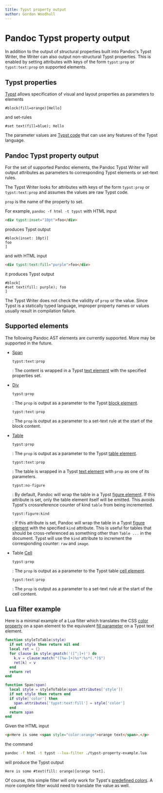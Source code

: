 ```yaml
---
title: Typst property output
author: Gordon Woodhull
---
```


Pandoc Typst property output
============================

In addition to the output of structural properties built into Pandoc's Typst Writer, the Writer can also output non-structural Typst properties. This is enabled by setting attributes with keys of the form `typst:prop` or `typst:text:prop` on supported elements.


Typst properties
----------------

[Typst](https://typst.app/) allows specification of visual and layout properties as parameters to elements

```typst
#block(fill=orange)[Hello]
```

and set-rules

```typst
#set text(fill=blue); Hello
```

The parameter values are [Typst code](https://typst.app/docs/reference/syntax/#modes) that can use any features of the Typst language.

Pandoc Typst property output
----------------------------

For the set of supported Pandoc elements, the Pandoc Typst Writer will output attributes as parameters to corresponding Typst elements or set-text rules. 

The Typst Writer looks for attributes with keys of the form `typst:prop` or `typst:text:prop` and assumes the values are raw Typst code.

`prop` is the name of the property to set.

For example, `pandoc -f html -t typst` with HTML input

```html
<div typst:inset="10pt">foo</div>
```

produces Typst output

```typst
#block(inset: 10pt)[
foo
]
```

and with HTML input

```html
<div typst:text:fill="purple">foo</div>
```

it produces Typst output

```typst
#block[
#set text(fill: purple); foo
]
```

The Typst Writer does not check the validity of `prop` or the value. Since Typst is a statically typed language, improper property names or values usually result in compilation failure.

Supported elements
------------------

The following Pandoc AST elements are currently supported. More may be supported in the future.

- [Span](https://pandoc.org/lua-filters.html#type-span)

  `typst:text:prop`

  : The content is wrapped in a Typst [text element](https://typst.app/docs/reference/text/text/) with the specified properties set.

- [Div](https://pandoc.org/lua-filters.html#type-div)

  `typst:prop`

  : The `prop` is output as a parameter to the Typst [block element](https://typst.app/docs/reference/layout/block/).

  `typst:text:prop`

  : The `prop` is output as a parameter to a set-text rule at the start of the block content.

- [Table](https://pandoc.org/lua-filters.html#type-table)

  `typst:prop`

  : The `prop` is output as a parameter to the Typst [table element](https://typst.app/docs/reference/model/table/).

  `typst:text:prop`

  : The table is wrapped in a Typst [text element](https://typst.app/docs/reference/text/text/) with `prop` as one of its parameters.

  `typst:no-figure`

  : By default, Pandoc will wrap the table in a Typst [figure element](https://typst.app/docs/reference/model/figure/). If this attribute is set, only the table element itself will be emitted. This avoids Typst's crossreference counter of kind `table` from being incremented.

  `typst:figure:kind`

  : If this attribute is set, Pandoc will wrap the table in a Typst [figure element](https://typst.app/docs/reference/model/figure/) with the specified `kind` attribute. This is useful for tables that should be cross-referenced as something other than `Table ...` in the document. Typst will use the `kind` attribute to increment the corresponding counter: `raw` and `image`.

- Table [Cell](https://pandoc.org/lua-filters.html#type-cell)

  `typst:prop`

  : The `prop` is output as a parameter to the Typst table [cell element](https://typst.app/docs/reference/model/table/#definitions-cell).

  `typst:text:prop`

  : The `prop` is output as a parameter to a set-text rule at the start of the cell content.


Lua filter example
------------------

Here is a minimal example of a Lua filter which translates the CSS [color property](https://developer.mozilla.org/en-US/docs/Web/CSS/color) on a span element to the equivalent [fill parameter](https://typst.app/docs/reference/text/text/#parameters-fill) on a Typst text element.

```lua
function styleToTable(style)
  if not style then return nil end
  local ret = {}
  for clause in style:gmatch('([^;]+)') do
    k,v = clause:match("([%w-]+)%s*:%s*(.*)$")
    ret[k] = v
  end
  return ret
end

function Span(span)
  local style = styleToTable(span.attributes['style'])
  if not style then return end
  if style['color'] then
    span.attributes['typst:text:fill'] = style['color']
  end
  return span
end
```

Given the HTML input

```html
<p>Here is some <span style="color:orange">orange text</span>.</p>
```

the command

```sh
pandoc -f html -t typst --lua-filter ./typst-property-example.lua
```

will produce the Typst output

```typst
Here is some #text(fill: orange)[orange text].
```

Of course, this simple filter will only work for Typst's [predefined colors](https://typst.app/docs/reference/visualize/color/#predefined-colors). A more complete filter would need to translate the value as well.

